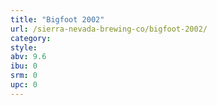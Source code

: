 ```yaml
---
title: "Bigfoot 2002"
url: /sierra-nevada-brewing-co/bigfoot-2002/
category: 
style: 
abv: 9.6
ibu: 0
srm: 0
upc: 0
---
```


